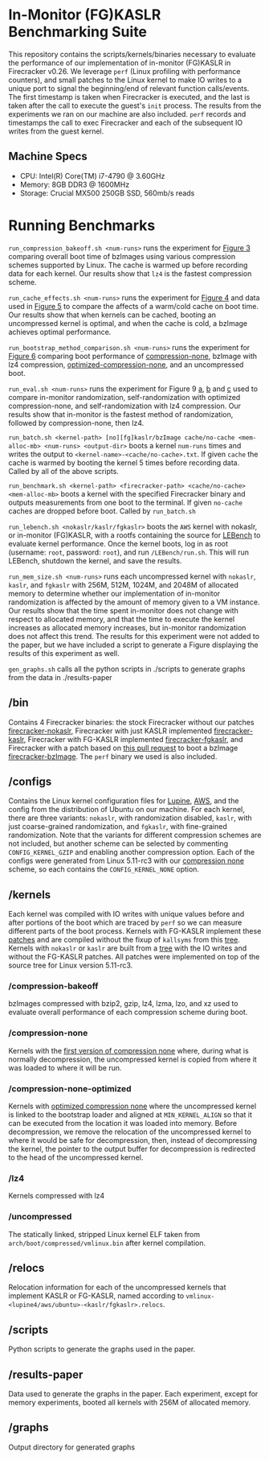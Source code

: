 # In-Monitor (FG)KASLR Benchmarking Suite
This repository contains the scripts/kernels/binaries necessary to evaluate the performance of our implementation of in-monitor (FG)KASLR in Firecracker v0.26. We leverage `perf` (Linux profiling with performance counters), and small patches to the Linux kernel to make IO writes to a unique port to signal the beginning/end of relevant function calls/events. The first timestamp is taken when Firecracker is executed, and the last is taken after the call to execute the guest's `init` process. The results from the experiments we ran on our machine are also included. `perf` records and timestamps the call to exec Firecracker and each of the subsequent IO writes from the guest kernel.
## Machine Specs
- CPU: Intel(R) Core(TM) i7-4790 @ 3.60GHz
- Memory: 8GB DDR3 @ 1600MHz
- Storage: Crucial MX500 250GB SSD, 560mb/s reads 


# Running Benchmarks
`run_compression_bakeoff.sh <num-runs>` runs the experiment for [Figure 3](./graphs/compression-bakeoff.pdf) comparing overall boot time of bzImages using various compression schemes supported by Linux. The cache is warmed up before recording data for each kernel. Our results show that `lz4` is the fastest compression scheme.

`run_cache_effects.sh <num-runs>` runs the experiment for [Figure 4](./graphs/overall-boot-breakdown.pdf) and data used in [Figure 5](./graphs/bootstrap-loader-breakdown.pdf) to compare the affects of a warm/cold cache on boot time. Our results show that when kernels can be cached, booting an uncompressed kernel is optimal, and when the cache is cold, a bzImage achieves optimal performance.

`run_bootstrap_method_comparison.sh <num-runs>` runs the experiment for [Figure 6](./graphs/compression-none-vs-lz4-overall.pdf) comparing boot performance of [compression-none](https://github.com/bencw12/linux/tree/compression-none-old), bzImage with lz4 compression, [optimized-compression-none](https://github.com/bencw12/linux/tree/compression-none), and an uncompressed boot.

`run_eval.sh <num-runs>` runs the experiment for Figure 9 [a](./graphs/lupine4-eval.pdf), [b](./graphs/aws-eval.pdf) and [c](./graphs/ubuntu-eval.pdf) used to compare in-monitor randomization, self-randomization with optimized compression-none, and self-randomization with lz4 compression. Our results show that in-monitor is the fastest method of randomization, followed by compression-none, then lz4. 

`run_batch.sh <kernel-path> [no][fg]kaslr/bzImage cache/no-cache <mem-alloc-mb> <num-runs> <output-dir>` boots a kernel `num-runs` times and writes the output to `<kernel-name>-<cache/no-cache>.txt`. If given `cache` the cache is warmed by booting the kernel 5 times before recording data. Called by all of the above scripts.

`run_benchmark.sh <kernel-path> <firecracker-path> <cache/no-cache> <mem-alloc-mb>` boots a kernel with the specified Firecracker binary and outputs measurements from one boot to the terminal. If given `no-cache` caches are dropped before boot. Called by `run_batch.sh`

`run_lebench.sh <nokaslr/kaslr/fgkaslr>` boots the `AWS` kernel with nokaslr, or in-monitor (FG)KASLR, with a rootfs containing the source for [LEBench](https://github.com/LinuxPerfStudy/LEBench) to evaluate kernel performance. Once the kernel boots, log in as root (username: `root`, password: `root`), and run `/LEBench/run.sh`. This will run LEBench, shutdown the kernel, and save the results.

`run_mem_size.sh <num-runs>` runs each uncompressed kernel with `nokaslr`, `kaslr`, and `fgkaslr` with 256M, 512M, 1024M, and 2048M of allocated memory to determine whether our implementation of in-monitor randomization is affected by the amount of memory given to a VM instance. Our results show that the time spent in-monitor does not change with respect to allocated memory, and that the time to execute the kernel increases as allocated memory increases, but in-monitor randomization does not affect this trend. The results for this experiment were not added to the paper, but we have included a script to generate a Figure displaying the results of this experiment as well.

`gen_graphs.sh` calls all the python scripts in ./scripts to generate graphs from the data in ./results-paper

## /bin
Contains 4 Firecracker binaries: the stock Firecracker without our patches [firecracker-nokaslr](https://github.com/bencw12/firecracker/tree/stock), Firecracker with just KASLR implemented [firecracker-kaslr](https://github.com/bencw12/firecracker/tree/kaslr), Firecracker with FG-KASLR implemented [firecracker-fgkaslr](https://github.com/bencw12/firecracker/tree/fgkaslr), and Firecracker with a patch based on [this pull request](https://github.com/firecracker-microvm/firecracker/pull/670) to boot a bzImage [firecracker-bzImage](https://github.com/bencw12/firecracker/tree/bzImage). The `perf` binary we used is also included.
## /configs
Contains the Linux kernel configuration files for [Lupine](https://systems-seminar-uiuc.github.io/spring20/content/a-linux-in-unikernel-clothing.pdf), [AWS](https://github.com/bencw12/firecracker/blob/stock/resources/microvm-kernel-x86_64.config), and the config from the distribution of Ubuntu on our machine. For each kernel, there are three variants: `nokaslr`, with randomization disabled, `kaslr`, with just coarse-grained randomization, and `fgkaslr`, with fine-grained randomization. Note that the variants for different compression schemes are not included, but another scheme can be selected by commenting `CONFIG_KERNEL_GZIP` and enabling another compression option. Each of the configs were generated from Linux 5.11-rc3 with our [compression none](https://github.com/bencw12/linux/tree/compression-none) scheme, so each contains the `CONFIG_KERNEL_NONE` option.
## /kernels
Each kernel was compiled with IO writes with unique values before and after portions of the boot which are traced by `perf` so we can measure different parts of the boot process. Kernels with FG-KASLR implement these [patches](https://github.com/kaccardi/linux/tree/fg-kaslr) and are compiled without the fixup of `kallsyms` from this [tree](https://github.com/bencw12/linux/tree/perf-timestamps-fgkaslr-no-kallsyms). Kernels with `nokaslr` or `kaslr`
are built from a [tree](https://github.com/bencw12/linux/tree/perf-timestamps-kaslr) with the IO writes and without the FG-KASLR patches. All patches were implemented on top of the source tree for Linux version 5.11-rc3.
### /compression-bakeoff
bzImages compressed with bzip2, gzip, lz4, lzma, lzo, and xz used to evaluate overall performance of each compression scheme during boot. 
### /compression-none
Kernels with the [first version of compression none](https://github.com/bencw12/linux/tree/compression-none-old) where, during what is normally decompression, the uncompressed kernel is copied from where it was loaded to where it will be run.
### /compression-none-optimized
Kernels with [optimized compression none](https://github.com/bencw12/linux/tree/compression-none) where the uncompressed kernel is linked to the bootstrap loader and aligned at `MIN_KERNEL_ALIGN` so that it can be executed from the location it was loaded into memory. Before decompression, we remove the relocation of the uncompressed kernel to where it would be safe for decompression, then, instead of decompressing the kernel, the pointer to the output buffer for decompression is redirected to the head of the uncompressed kernel.
### /lz4
Kernels compressed with lz4
### /uncompressed
The statically linked, stripped Linux kernel ELF taken from `arch/boot/compressed/vmlinux.bin` after kernel compilation.
## /relocs
Relocation information for each of the uncompressed kernels that implement KASLR or FG-KASLR, named according to `vmlinux-<lupine4/aws/ubuntu>-<kaslr/fgkaslr>.relocs`.
## /scripts
Python scripts to generate the graphs used in the paper.

## /results-paper
Data used to generate the graphs in the paper. Each experiment, except for memory experiments, booted all kernels with 256M
of allocated memory.

## /graphs
Output directory for generated graphs
